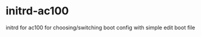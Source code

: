 initrd-ac100
============

initrd for ac100 for choosing/switching  boot config with simple edit boot file
